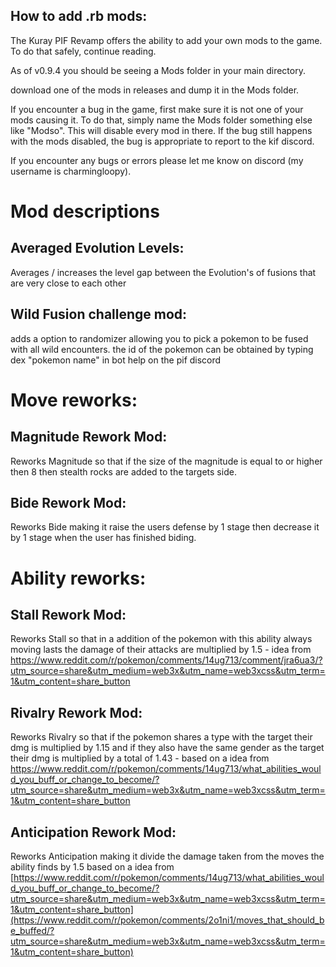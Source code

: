 ## How to add .rb mods:

The Kuray PIF Revamp offers the ability to add your own mods to the game.  To do that safely, continue reading.

As of v0.9.4 you should be seeing a Mods folder in your main directory.

download one of the mods in releases and dump it in the Mods folder.

If you encounter a bug in the game,  first make sure it is not one of your mods causing it.  To do that, simply  name the Mods folder something else like  "Modso". This will disable every mod in there.  If the bug still happens with the mods disabled,  the bug is appropriate to report to the kif discord.

If you encounter any bugs or errors please let me know on discord (my username is charmingloopy).

# Mod descriptions 


## Averaged Evolution Levels:

Averages / increases the level gap between the Evolution's of fusions that are very close to each other

## Wild Fusion challenge mod:

adds a option to randomizer allowing you to pick a pokemon to be fused with all wild encounters. the id of the pokemon can be obtained by typing dex "pokemon name" in bot help on the pif discord

# Move reworks:
## Magnitude Rework Mod:

Reworks Magnitude so that if the size of the magnitude is equal to or higher then 8 then stealth rocks are added to the targets side.

## Bide Rework Mod:

Reworks Bide making it raise the users defense by 1 stage then decrease it by 1 stage when the user has finished biding.

# Ability reworks:

## Stall Rework Mod:

Reworks Stall so that in a addition of the pokemon with this ability always moving lasts the damage of their attacks are multiplied by 1.5 - idea from https://www.reddit.com/r/pokemon/comments/14ug713/comment/jra6ua3/?utm_source=share&utm_medium=web3x&utm_name=web3xcss&utm_term=1&utm_content=share_button

## Rivalry Rework Mod:

Reworks Rivalry so that if the pokemon shares a type with the target their dmg is multiplied by 1.15 and if they also have the same gender as the target their dmg is multiplied by a total of 1.43 - based on a idea from https://www.reddit.com/r/pokemon/comments/14ug713/what_abilities_would_you_buff_or_change_to_become/?utm_source=share&utm_medium=web3x&utm_name=web3xcss&utm_term=1&utm_content=share_button

## Anticipation Rework Mod:

Reworks Anticipation making it divide the damage taken from the moves the ability finds by 1.5 based on a idea from [https://www.reddit.com/r/pokemon/comments/14ug713/what_abilities_would_you_buff_or_change_to_become/?utm_source=share&utm_medium=web3x&utm_name=web3xcss&utm_term=1&utm_content=share_button](https://www.reddit.com/r/pokemon/comments/2o1ni1/moves_that_should_be_buffed/?utm_source=share&utm_medium=web3x&utm_name=web3xcss&utm_term=1&utm_content=share_button)


